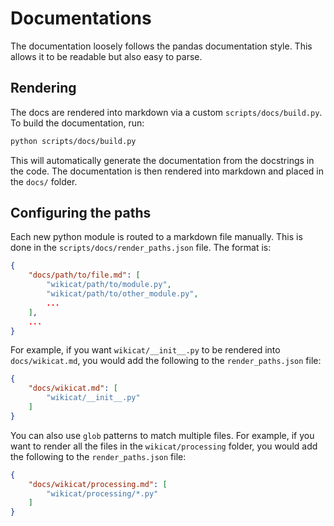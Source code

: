 # Documentations

The documentation loosely follows the pandas documentation style. This allows it to be readable but also easy to parse. 

## Rendering

The docs are rendered into markdown via a custom `scripts/docs/build.py`. To build the documentation, run:

```bash
python scripts/docs/build.py
```

This will automatically generate the documentation from the docstrings in the code. The documentation is then rendered into markdown and placed in the `docs/` folder.

## Configuring the paths

Each new python module is routed to a markdown file manually. This is done in the `scripts/docs/render_paths.json` file. The format is:

```json
{
    "docs/path/to/file.md": [
        "wikicat/path/to/module.py",
        "wikicat/path/to/other_module.py",
        ...
    ],
    ...
}
```

For example, if you want `wikicat/__init__.py` to be rendered into `docs/wikicat.md`, you would add the following to the `render_paths.json` file:

```json
{
    "docs/wikicat.md": [
        "wikicat/__init__.py"
    ]
}
```

You can also use `glob` patterns to match multiple files. For example, if you want to render all the files in the `wikicat/processing` folder, you would add the following to the `render_paths.json` file:

```json
{
    "docs/wikicat/processing.md": [
        "wikicat/processing/*.py"
    ]
}
```